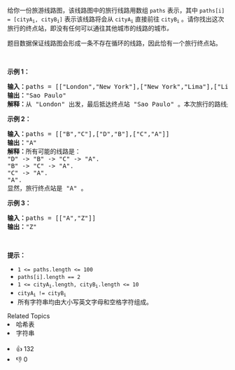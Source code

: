 <p>给你一份旅游线路图，该线路图中的旅行线路用数组 <code>paths</code> 表示，其中 <code>paths[i] = [cityA<sub>i</sub>, cityB<sub>i</sub>]</code> 表示该线路将会从 <code>cityA<sub>i</sub></code> 直接前往 <code>cityB<sub>i</sub></code> 。请你找出这次旅行的终点站，即没有任何可以通往其他城市的线路的城市<em>。</em></p>

<p>题目数据保证线路图会形成一条不存在循环的线路，因此恰有一个旅行终点站。</p>

<p>&nbsp;</p>

<p><strong>示例 1：</strong></p>

<pre>
<strong>输入：</strong>paths = [["London","New York"],["New York","Lima"],["Lima","Sao Paulo"]]
<strong>输出：</strong>"Sao Paulo" 
<strong>解释：</strong>从 "London" 出发，最后抵达终点站 "Sao Paulo" 。本次旅行的路线是 "London" -&gt; "New York" -&gt; "Lima" -&gt; "Sao Paulo" 。
</pre>

<p><strong>示例 2：</strong></p>

<pre>
<strong>输入：</strong>paths = [["B","C"],["D","B"],["C","A"]]
<strong>输出：</strong>"A"
<strong>解释：</strong>所有可能的线路是：
"D" -&gt; "B" -&gt; "C" -&gt; "A".&nbsp;
"B" -&gt; "C" -&gt; "A".&nbsp;
"C" -&gt; "A".&nbsp;
"A".&nbsp;
显然，旅行终点站是 "A" 。
</pre>

<p><strong>示例 3：</strong></p>

<pre>
<strong>输入：</strong>paths = [["A","Z"]]
<strong>输出：</strong>"Z"
</pre>

<p>&nbsp;</p>

<p><strong>提示：</strong></p>

<ul> 
 <li><code>1 &lt;= paths.length &lt;= 100</code></li> 
 <li><code>paths[i].length == 2</code></li> 
 <li><code>1 &lt;=&nbsp;cityA<sub>i</sub>.length,&nbsp;cityB<sub>i</sub>.length &lt;= 10</code></li> 
 <li><code>cityA<sub>i&nbsp;</sub>!=&nbsp;cityB<sub>i</sub></code></li> 
 <li>所有字符串均由大小写英文字母和空格字符组成。</li> 
</ul>

<div><div>Related Topics</div><div><li>哈希表</li><li>字符串</li></div></div><br><div><li>👍 132</li><li>👎 0</li></div>